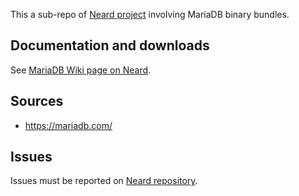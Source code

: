This a sub-repo of [Neard project](https://github.com/crazy-max/neard) involving MariaDB binary bundles.

## Documentation and downloads

See [MariaDB Wiki page on Neard](https://github.com/crazy-max/neard/wiki/binMariaDB).

## Sources

* https://mariadb.com/

## Issues

Issues must be reported on [Neard repository](https://github.com/crazy-max/neard/issues).
